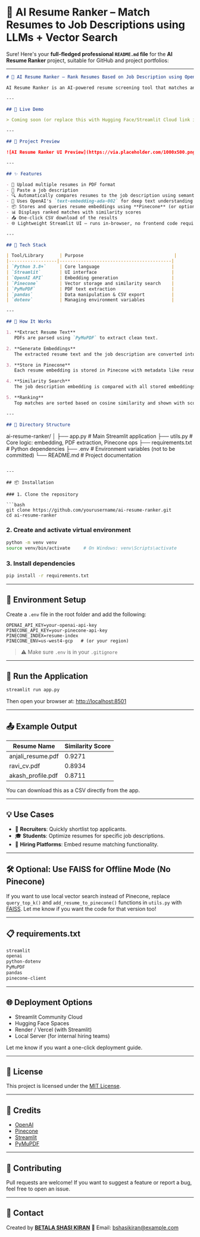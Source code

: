 # 🧠 AI Resume Ranker – Match Resumes to Job Descriptions using LLMs + Vector Search

Sure! Here's your **full-fledged professional `README.md` file** for the **AI Resume Ranker** project, suitable for GitHub and project portfolios:

---

```markdown
# 🧠 AI Resume Ranker – Rank Resumes Based on Job Description using OpenAI + Pinecone

AI Resume Ranker is an AI-powered resume screening tool that matches and ranks resumes (PDFs) against a given job description using powerful embeddings from OpenAI and vector similarity search via Pinecone. This tool is designed to help HR professionals, recruiters, and job-seekers efficiently identify the best resume fits with ease.

---

## 🚀 Live Demo

> Coming soon (or replace this with Hugging Face/Streamlit Cloud link if deployed)

---

## 📸 Project Preview

![AI Resume Ranker UI Preview](https://via.placeholder.com/1000x500.png?text=Screenshot+Preview+Here)

---

## ✨ Features

- 📄 Upload multiple resumes in PDF format
- 📝 Paste a job description
- 🔍 Automatically compares resumes to the job description using semantic similarity
- 🧠 Uses OpenAI's `text-embedding-ada-002` for deep text understanding
- 📦 Stores and queries resume embeddings using **Pinecone** (or optionally FAISS)
- 📊 Displays ranked matches with similarity scores
- 📤 One-click CSV download of the results
- 🌐 Lightweight Streamlit UI – runs in-browser, no frontend code required

---

## 🧰 Tech Stack

| Tool/Library      | Purpose                                  |
|------------------|------------------------------------------|
| `Python 3.8+`     | Core language                           |
| `Streamlit`       | UI interface                            |
| `OpenAI API`      | Embedding generation                    |
| `Pinecone`        | Vector storage and similarity search    |
| `PyMuPDF`         | PDF text extraction                     |
| `pandas`          | Data manipulation & CSV export          |
| `dotenv`          | Managing environment variables          |

---

## 🧠 How It Works

1. **Extract Resume Text**  
   PDFs are parsed using `PyMuPDF` to extract clean text.

2. **Generate Embeddings**  
   The extracted resume text and the job description are converted into numerical embeddings using OpenAI’s `text-embedding-ada-002` model.

3. **Store in Pinecone**  
   Each resume embedding is stored in Pinecone with metadata like resume name.

4. **Similarity Search**  
   The job description embedding is compared with all stored embeddings using vector similarity.

5. **Ranking**  
   Top matches are sorted based on cosine similarity and shown with scores.

---

## 📁 Directory Structure

```

ai-resume-ranker/
│
├── app.py                  # Main Streamlit application
├── utils.py                # Core logic: embedding, PDF extraction, Pinecone ops
├── requirements.txt        # Python dependencies
├── .env                    # Environment variables (not to be committed)
└── README.md               # Project documentation

````

---

## 📦 Installation

### 1. Clone the repository

```bash
git clone https://github.com/yourusername/ai-resume-ranker.git
cd ai-resume-ranker
````

### 2. Create and activate virtual environment

```bash
python -m venv venv
source venv/bin/activate     # On Windows: venv\Scripts\activate
```

### 3. Install dependencies

```bash
pip install -r requirements.txt
```

---

## 🔐 Environment Setup

Create a `.env` file in the root folder and add the following:

```env
OPENAI_API_KEY=your-openai-api-key
PINECONE_API_KEY=your-pinecone-api-key
PINECONE_INDEX=resume-index
PINECONE_ENV=us-west4-gcp   # (or your region)
```

> ⚠️ Make sure `.env` is in your `.gitignore`

---

## 🚀 Run the Application

```bash
streamlit run app.py
```

Then open your browser at: [http://localhost:8501](http://localhost:8501)

---

## 📤 Example Output

| Resume Name        | Similarity Score |
| ------------------ | ---------------- |
| anjali\_resume.pdf | 0.9271           |
| ravi\_cv.pdf       | 0.8934           |
| akash\_profile.pdf | 0.8711           |

You can download this as a CSV directly from the app.

---

## 💡 Use Cases

* 🔎 **Recruiters**: Quickly shortlist top applicants.
* 🎓 **Students**: Optimize resumes for specific job descriptions.
* 💼 **Hiring Platforms**: Embed resume matching functionality.

---

## 🛠 Optional: Use FAISS for Offline Mode (No Pinecone)

If you want to use local vector search instead of Pinecone, replace `query_top_k()` and `add_resume_to_pinecone()` functions in `utils.py` with [FAISS](https://github.com/facebookresearch/faiss).
Let me know if you want the code for that version too!

---

## 📋 requirements.txt

```txt
streamlit
openai
python-dotenv
PyMuPDF
pandas
pinecone-client
```

---

## 🌐 Deployment Options

* Streamlit Community Cloud
* Hugging Face Spaces
* Render / Vercel (with Streamlit)
* Local Server (for internal hiring teams)

Let me know if you want a one-click deployment guide.

---

## 📜 License

This project is licensed under the [MIT License](LICENSE).

---

## 🙌 Credits

* [OpenAI](https://openai.com/)
* [Pinecone](https://www.pinecone.io/)
* [Streamlit](https://streamlit.io/)
* [PyMuPDF](https://pymupdf.readthedocs.io/)

---

## 🤝 Contributing

Pull requests are welcome! If you want to suggest a feature or report a bug, feel free to open an issue.

---

## 💬 Contact

Created by **[BETALA SHASI KIRAN](https://github.com/bshasikiran)**
📧 Email: [bshasikiran@example.com](mailto:bshasikiran@example.com)



